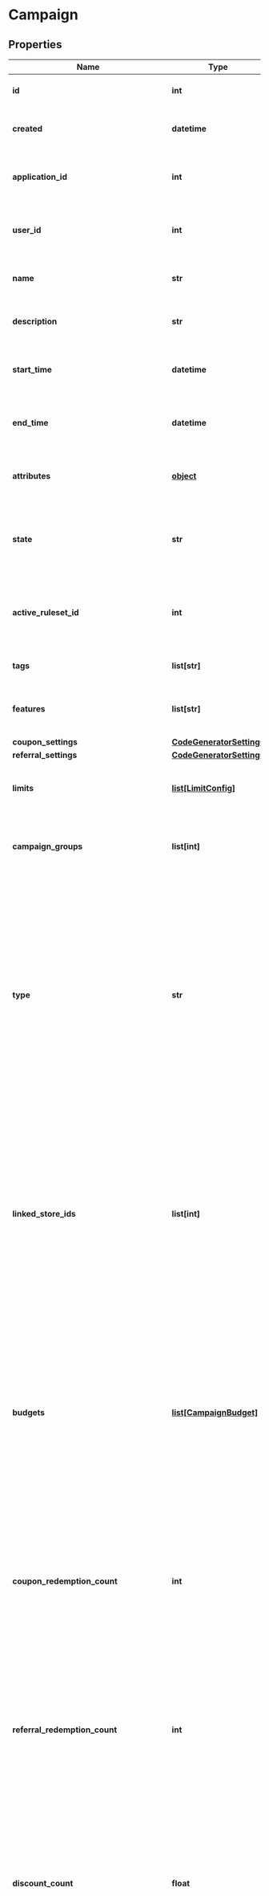 # Campaign


## Properties
Name | Type | Description | Notes
------------ | ------------- | ------------- | -------------
**id** | **int** | Unique ID for this entity. | 
**created** | **datetime** | The exact moment this entity was created. | 
**application_id** | **int** | The ID of the application that owns this entity. | 
**user_id** | **int** | The ID of the user associated with this entity. | 
**name** | **str** | A user-facing name for this campaign. | 
**description** | **str** | A detailed description of the campaign. | 
**start_time** | **datetime** | Timestamp when the campaign will become active. | [optional] 
**end_time** | **datetime** | Timestamp when the campaign will become inactive. | [optional] 
**attributes** | [**object**](.md) | Arbitrary properties associated with this campaign. | [optional] 
**state** | **str** | A disabled or archived campaign is not evaluated for rules or coupons.  | [default to 'enabled']
**active_ruleset_id** | **int** | [ID of Ruleset](https://docs.talon.one/management-api#operation/getRulesets) this campaign applies on customer session evaluation.  | [optional] 
**tags** | **list[str]** | A list of tags for the campaign. | 
**features** | **list[str]** | The features enabled in this campaign. | 
**coupon_settings** | [**CodeGeneratorSettings**](CodeGeneratorSettings.md) |  | [optional] 
**referral_settings** | [**CodeGeneratorSettings**](CodeGeneratorSettings.md) |  | [optional] 
**limits** | [**list[LimitConfig]**](LimitConfig.md) | The set of [budget limits](https://docs.talon.one/docs/product/campaigns/settings/managing-campaign-budgets) for this campaign.  | 
**campaign_groups** | **list[int]** | The IDs of the [campaign groups](https://docs.talon.one/docs/product/account/managing-campaign-groups) this campaign belongs to.  | [optional] 
**type** | **str** | The campaign type. Possible type values:   - &#x60;cartItem&#x60;: Type of campaign that can apply effects only to cart items.   - &#x60;advanced&#x60;: Type of campaign that can apply effects to customer sessions and cart items.  | [default to 'advanced']
**linked_store_ids** | **list[int]** | A list of store IDs that you want to link to the campaign.  **Note:** Campaigns with linked store IDs will only be evaluated when there is a [customer session update](https://docs.talon.one/integration-api#tag/Customer-sessions/operation/updateCustomerSessionV2) that references a linked store.  | [optional] 
**budgets** | [**list[CampaignBudget]**](CampaignBudget.md) | A list of all the budgets that are defined by this campaign and their usage.  **Note:** Budgets that are not defined do not appear in this list and their usage is not counted until they are defined.  | 
**coupon_redemption_count** | **int** | This property is **deprecated**. The count should be available under *budgets* property. Number of coupons redeemed in the campaign.  | [optional] 
**referral_redemption_count** | **int** | This property is **deprecated**. The count should be available under *budgets* property. Number of referral codes redeemed in the campaign.  | [optional] 
**discount_count** | **float** | This property is **deprecated**. The count should be available under *budgets* property. Total amount of discounts redeemed in the campaign.  | [optional] 
**discount_effect_count** | **int** | This property is **deprecated**. The count should be available under *budgets* property. Total number of times discounts were redeemed in this campaign.  | [optional] 
**coupon_creation_count** | **int** | This property is **deprecated**. The count should be available under *budgets* property. Total number of coupons created by rules in this campaign.  | [optional] 
**custom_effect_count** | **int** | This property is **deprecated**. The count should be available under *budgets* property. Total number of custom effects triggered by rules in this campaign.  | [optional] 
**referral_creation_count** | **int** | This property is **deprecated**. The count should be available under *budgets* property. Total number of referrals created by rules in this campaign.  | [optional] 
**add_free_item_effect_count** | **int** | This property is **deprecated**. The count should be available under *budgets* property. Total number of times the [add free item effect](https://docs.talon.one/docs/dev/integration-api/api-effects#addfreeitem) can be triggered in this campaign.  | [optional] 
**awarded_giveaways_count** | **int** | This property is **deprecated**. The count should be available under *budgets* property. Total number of giveaways awarded by rules in this campaign.  | [optional] 
**created_loyalty_points_count** | **float** | This property is **deprecated**. The count should be available under *budgets* property. Total number of loyalty points created by rules in this campaign.  | [optional] 
**created_loyalty_points_effect_count** | **int** | This property is **deprecated**. The count should be available under *budgets* property. Total number of loyalty point creation effects triggered by rules in this campaign.  | [optional] 
**redeemed_loyalty_points_count** | **float** | This property is **deprecated**. The count should be available under *budgets* property. Total number of loyalty points redeemed by rules in this campaign.  | [optional] 
**redeemed_loyalty_points_effect_count** | **int** | This property is **deprecated**. The count should be available under *budgets* property. Total number of loyalty point redemption effects triggered by rules in this campaign.  | [optional] 
**call_api_effect_count** | **int** | This property is **deprecated**. The count should be available under *budgets* property. Total number of webhooks triggered by rules in this campaign.  | [optional] 
**reservecoupon_effect_count** | **int** | This property is **deprecated**. The count should be available under *budgets* property. Total number of reserve coupon effects triggered by rules in this campaign.  | [optional] 
**last_activity** | **datetime** | Timestamp of the most recent event received by this campaign. | [optional] 
**updated** | **datetime** | Timestamp of the most recent update to the campaign&#39;s property. Updates to external entities used in this campaign are **not** registered by this property, such as collection or coupon updates.  | [optional] 
**created_by** | **str** | Name of the user who created this campaign if available. | [optional] 
**updated_by** | **str** | Name of the user who last updated this campaign if available. | [optional] 
**template_id** | **int** | The ID of the Campaign Template this Campaign was created from. | [optional] 
**frontend_state** | **str** | A campaign state described exactly as in the Campaign Manager. | 

[[Back to Model list]](../README.md#documentation-for-models) [[Back to API list]](../README.md#documentation-for-api-endpoints) [[Back to README]](../README.md)


